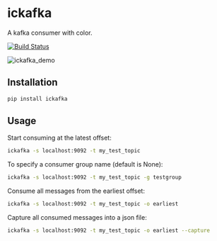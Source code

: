 # ickafka

A kafka consumer with color.

[![Build Status](https://travis-ci.org/davegallant/ickafka.svg?branch=master)](https://travis-ci.org/davegallant/ickafka)

![ickafka_demo](https://user-images.githubusercontent.com/4519234/47335349-d55e6700-d658-11e8-9552-260c56caa696.gif)

## Installation

```bash
pip install ickafka
```

## Usage

Start consuming at the latest offset:

```bash
ickafka -s localhost:9092 -t my_test_topic
```

To specify a consumer group name (default is None):

```bash
ickafka -s localhost:9092 -t my_test_topic -g testgroup
```

Consume all messages from the earliest offset:

```bash
ickafka -s localhost:9092 -t my_test_topic -o earliest
```

Capture all consumed messages into a json file:

```bash
ickafka -s localhost:9092 -t my_test_topic -o earliest --capture
```
